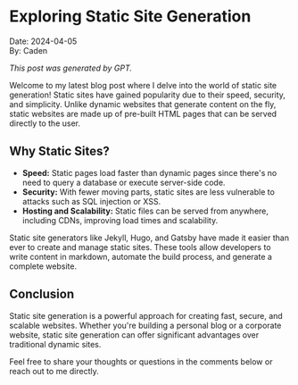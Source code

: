 # Exploring Static Site Generation

Date: 2024-04-05  
By: Caden

_This post was generated by GPT._

Welcome to my latest blog post where I delve into the world of static site generation! Static sites have gained popularity due to their speed, security, and simplicity. Unlike dynamic websites that generate content on the fly, static websites are made up of pre-built HTML pages that can be served directly to the user.

## Why Static Sites?

- **Speed:** Static pages load faster than dynamic pages since there's no need to query a database or execute server-side code.
- **Security:** With fewer moving parts, static sites are less vulnerable to attacks such as SQL injection or XSS.
- **Hosting and Scalability:** Static files can be served from anywhere, including CDNs, improving load times and scalability.

Static site generators like Jekyll, Hugo, and Gatsby have made it easier than ever to create and manage static sites. These tools allow developers to write content in markdown, automate the build process, and generate a complete website.

## Conclusion

Static site generation is a powerful approach for creating fast, secure, and scalable websites. Whether you're building a personal blog or a corporate website, static site generation can offer significant advantages over traditional dynamic sites.

Feel free to share your thoughts or questions in the comments below or reach out to me directly.
